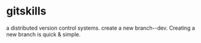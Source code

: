 # gitskills
a distributed version control systems.
create a new branch--dev.
Creating a new branch is quick & simple.